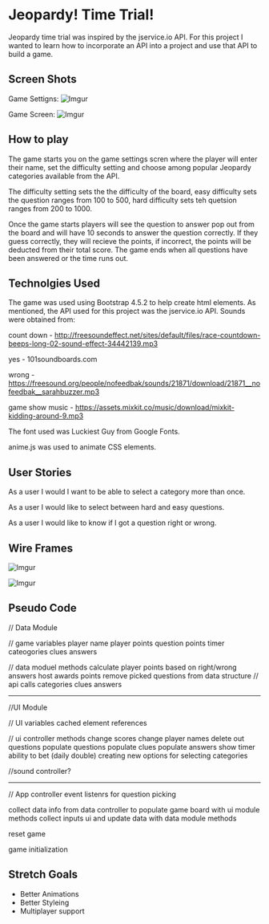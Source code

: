 # Jeopardy! Time Trial!
Jeopardy time trial was inspired by the jservice.io API. For this project I wanted to learn how to incorporate an API into a project and use that API to build a game. 



## Screen Shots
Game Settigns: 
![Imgur](https://i.imgur.com/hn6Xjet.png)

Game Screen: 
![Imgur](https://i.imgur.com/dxYBlx4.png)

## How to play
The game starts you on the game settings scren where the player will enter their name, set the difficulty setting and choose among popular Jeopardy categories available from the API.

The difficulty setting sets the the difficulty of the board, easy difficulty sets the question ranges from 100 to 500, hard difficulty sets teh quetsion ranges from 200 to 1000. 

Once the game starts players will see the question to answer pop out from the board and will have 10 seconds to answer the question correctly. If they guess correctly, they will recieve the points, if incorrect, the points will be deducted from their total score. The game ends when all questions have been answered or the time runs out. 

## Technolgies Used

The game was used using Bootstrap 4.5.2 to help create html elements. As mentioned, the API used for this project was the jservice.io API. Sounds were obtained from: 

count down - http://freesoundeffect.net/sites/default/files/race-countdown-beeps-long-02-sound-effect-34442139.mp3

yes - 101soundboards.com

wrong - https://freesound.org/people/nofeedbak/sounds/21871/download/21871__nofeedbak__sarahbuzzer.mp3

game show music - https://assets.mixkit.co/music/download/mixkit-kidding-around-9.mp3

The font used was Luckiest Guy from Google Fonts. 

anime.js was used to animate CSS elements. 

## User Stories
As a user I would I want to be able to select a category more than once. 

As a user I would like to select between hard and easy questions. 

As a user I would like to know if I got a question right or wrong. 

## Wire Frames

![Imgur](https://i.imgur.com/Cg3Wqin.jpg)

![Imgur](https://i.imgur.com/bmH6nHK.jpg)

## Pseudo Code
// Data Module 

// game variables
player name
player points
question points
timer
cateogories 
clues
answers

// data moduel methods
calculate player points based on right/wrong answers
host awards points
remove picked questions from data structure
// api calls 
categories
clues 
answers

----------------------------------------------------------------------------

//UI Module

// UI variables
cached element references

// ui controller methods
change scores
change player names
delete out questions
populate questions
populate clues
populate answers
show timer
ability to bet (daily double)
creating new options for selecting categories 


//sound controller?


----------------------------------------------------------------------------------

// App controller
event listenrs for question picking

collect data info from data controller to populate game board with ui module methods
collect inputs ui and update data with data module methods

reset game

game initialization

## Stretch Goals
* Better Animations
* Better Styleing
* Multiplayer support 
